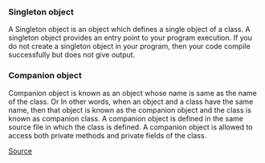 ### Singleton object
A Singleton object is an object which defines a single object of a class. A singleton object provides an entry point to your program execution. If you do not create a singleton object in your program, then your code compile successfully but does not give output. 

### Companion object 
Companion object is known as an object whose name is same as the name of the class. Or In other words, when an object and a class have the same name, then that object is known as the companion object and the class is known as companion class. A companion object is defined in the same source file in which the class is defined. A companion object is allowed to access both private methods and private fields of the class. 

[Source](https://www.geeksforgeeks.org/scala-singleton-and-companion-objects/)